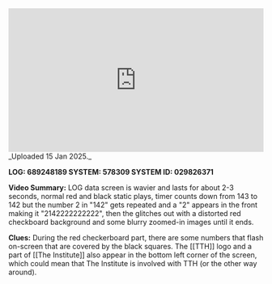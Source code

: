 
<iframe 
  src="https://drive.google.com/file/d/1-zDu6gHTc22lRQE6cOcBlmgGrSJJaf5D/preview" 
  style="width:100%; aspect-ratio:16/9; border:0;"
  allowfullscreen>
</iframe>
_Uploaded 15 Jan 2025._

**LOG: 689248189
SYSTEM: 578309
SYSTEM ID: 029826371**

**Video Summary:** LOG data screen is wavier and lasts for about 2-3 seconds, normal red and black static plays, timer counts down from 143 to 142 but the number 2 in "142" gets repeated and a "2" appears in the front making it "2142222222222", then the glitches out with a distorted red checkboard background and some blurry zoomed-in images until it ends.

**Clues:** During the red checkerboard part, there are some numbers that flash on-screen that are covered by the black squares. The [[TTH]] logo and a part of [[The Institute]] also appear in the bottom left corner of the screen, which could mean that The Institute is involved with TTH (or the other way around).
